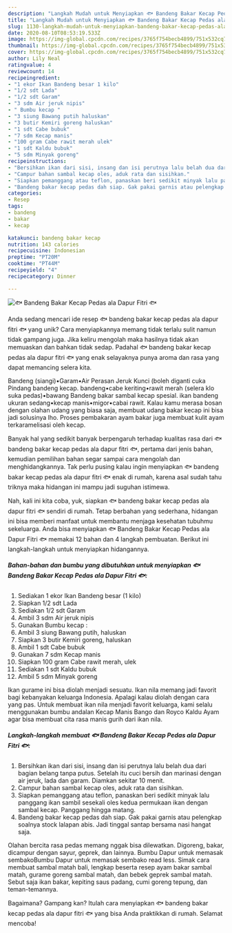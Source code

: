 ```yaml
---
description: "Langkah Mudah untuk Menyiapkan 🐟 Bandeng Bakar Kecap Pedas ala Dapur Fitri 🐟, Enak"
title: "Langkah Mudah untuk Menyiapkan 🐟 Bandeng Bakar Kecap Pedas ala Dapur Fitri 🐟, Enak"
slug: 1130-langkah-mudah-untuk-menyiapkan-bandeng-bakar-kecap-pedas-ala-dapur-fitri-enak
date: 2020-08-10T08:53:19.533Z
image: https://img-global.cpcdn.com/recipes/3765f754becb4899/751x532cq70/🐟-bandeng-bakar-kecap-pedas-ala-dapur-fitri-🐟-foto-resep-utama.jpg
thumbnail: https://img-global.cpcdn.com/recipes/3765f754becb4899/751x532cq70/🐟-bandeng-bakar-kecap-pedas-ala-dapur-fitri-🐟-foto-resep-utama.jpg
cover: https://img-global.cpcdn.com/recipes/3765f754becb4899/751x532cq70/🐟-bandeng-bakar-kecap-pedas-ala-dapur-fitri-🐟-foto-resep-utama.jpg
author: Lily Neal
ratingvalue: 4
reviewcount: 14
recipeingredient:
- "1 ekor Ikan Bandeng besar 1 kilo"
- "1/2 sdt Lada"
- "1/2 sdt Garam"
- "3 sdm Air jeruk nipis"
- " Bumbu kecap "
- "3 siung Bawang putih haluskan"
- "3 butir Kemiri goreng haluskan"
- "1 sdt Cabe bubuk"
- "7 sdm Kecap manis"
- "100 gram Cabe rawit merah ulek"
- "1 sdt Kaldu bubuk"
- "5 sdm Minyak goreng"
recipeinstructions:
- "Bersihkan ikan dari sisi, insang dan isi perutnya lalu belah dua dari bagian belang tanpa putus. Setelah itu cuci bersih dan marinasi dengan air jeruk, lada dan garam. Diamkan sekitar 10 menit."
- "Campur bahan sambal kecap oles, aduk rata dan sisihkan."
- "Siapkan pemanggang atau teflon, panaskan beri sedikit minyak lalu panggang ikan sambil sesekali oles kedua permukaan ikan dengan sambal kecap. Panggang hingga matang."
- "Bandeng bakar kecap pedas dah siap. Gak pakai garnis atau pelengkap soalnya stock lalapan abis. Jadi tinggal santap bersama nasi hangat saja."
categories:
- Resep
tags:
- bandeng
- bakar
- kecap

katakunci: bandeng bakar kecap 
nutrition: 143 calories
recipecuisine: Indonesian
preptime: "PT20M"
cooktime: "PT44M"
recipeyield: "4"
recipecategory: Dinner

---
```



![🐟 Bandeng Bakar Kecap Pedas ala Dapur Fitri 🐟](https://img-global.cpcdn.com/recipes/3765f754becb4899/751x532cq70/🐟-bandeng-bakar-kecap-pedas-ala-dapur-fitri-🐟-foto-resep-utama.jpg)

Anda sedang mencari ide resep 🐟 bandeng bakar kecap pedas ala dapur fitri 🐟 yang unik? Cara menyiapkannya memang tidak terlalu sulit namun tidak gampang juga. Jika keliru mengolah maka hasilnya tidak akan memuaskan dan bahkan tidak sedap. Padahal 🐟 bandeng bakar kecap pedas ala dapur fitri 🐟 yang enak selayaknya punya aroma dan rasa yang dapat memancing selera kita.

Bandeng (siangi)•Garam•Air Perasan Jeruk Kunci (boleh diganti cuka Pindang bandeng kecap. bandeng•cabe keriting•rawit merah (selera klo suka pedas)•bawang Bandeng bakar sambal kecap spesial. ikan bandeng ukuran sedang•kecap manis•migor•cabai rawit. Kalau kamu merasa bosan dengan olahan udang yang biasa saja, membuat udang bakar kecap ini bisa jadi solusinya lho. Proses pembakaran ayam bakar juga membuat kulit ayam terkaramelisasi oleh kecap.

Banyak hal yang sedikit banyak berpengaruh terhadap kualitas rasa dari 🐟 bandeng bakar kecap pedas ala dapur fitri 🐟, pertama dari jenis bahan, kemudian pemilihan bahan segar sampai cara mengolah dan menghidangkannya. Tak perlu pusing kalau ingin menyiapkan 🐟 bandeng bakar kecap pedas ala dapur fitri 🐟 enak di rumah, karena asal sudah tahu triknya maka hidangan ini mampu jadi suguhan istimewa.


Nah, kali ini kita coba, yuk, siapkan 🐟 bandeng bakar kecap pedas ala dapur fitri 🐟 sendiri di rumah. Tetap berbahan yang sederhana, hidangan ini bisa memberi manfaat untuk membantu menjaga kesehatan tubuhmu sekeluarga. Anda bisa menyiapkan 🐟 Bandeng Bakar Kecap Pedas ala Dapur Fitri 🐟 memakai 12 bahan dan 4 langkah pembuatan. Berikut ini langkah-langkah untuk menyiapkan hidangannya.

<!--inarticleads1-->

##### Bahan-bahan dan bumbu yang dibutuhkan untuk menyiapkan 🐟 Bandeng Bakar Kecap Pedas ala Dapur Fitri 🐟:

1. Sediakan 1 ekor Ikan Bandeng besar (1 kilo)
1. Siapkan 1/2 sdt Lada
1. Sediakan 1/2 sdt Garam
1. Ambil 3 sdm Air jeruk nipis
1. Gunakan  Bumbu kecap :
1. Ambil 3 siung Bawang putih, haluskan
1. Siapkan 3 butir Kemiri goreng, haluskan
1. Ambil 1 sdt Cabe bubuk
1. Gunakan 7 sdm Kecap manis
1. Siapkan 100 gram Cabe rawit merah, ulek
1. Sediakan 1 sdt Kaldu bubuk
1. Ambil 5 sdm Minyak goreng


Ikan gurame ini bisa diolah menjadi sesuatu. Ikan nila memang jadi favorit bagi kebanyakan keluarga Indonesia. Apalagi kalau diolah dengan cara yang pas. Untuk membuat ikan nila menjadi favorit keluarga, kami selalu menggunakan bumbu andalan Kecap Manis Bango dan Royco Kaldu Ayam agar bisa membuat cita rasa manis gurih dari ikan nila. 

<!--inarticleads2-->

##### Langkah-langkah membuat 🐟 Bandeng Bakar Kecap Pedas ala Dapur Fitri 🐟:

1. Bersihkan ikan dari sisi, insang dan isi perutnya lalu belah dua dari bagian belang tanpa putus. Setelah itu cuci bersih dan marinasi dengan air jeruk, lada dan garam. Diamkan sekitar 10 menit.
1. Campur bahan sambal kecap oles, aduk rata dan sisihkan.
1. Siapkan pemanggang atau teflon, panaskan beri sedikit minyak lalu panggang ikan sambil sesekali oles kedua permukaan ikan dengan sambal kecap. Panggang hingga matang.
1. Bandeng bakar kecap pedas dah siap. Gak pakai garnis atau pelengkap soalnya stock lalapan abis. Jadi tinggal santap bersama nasi hangat saja.


Olahan bercita rasa pedas memang nggak bisa dilewatkan. Digoreng, bakar, dicampur dengan sayur, geprek, dan lainnya. Bumbu Dapur untuk memasak sembakoBumbu Dapur untuk memasak sembako read less. Simak cara membuat sambal matah bali, lengkap beserta resep ayam bakar sambal matah, gurame goreng sambal matah, dan bebek geprek sambal matah. Sebut saja ikan bakar, kepiting saus padang, cumi goreng tepung, dan teman-temannya. 

Bagaimana? Gampang kan? Itulah cara menyiapkan 🐟 bandeng bakar kecap pedas ala dapur fitri 🐟 yang bisa Anda praktikkan di rumah. Selamat mencoba!
